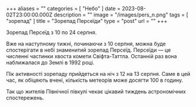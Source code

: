+++
aliases = ""
categories = [ "Небо" ]
date = 2023-08-02T23:00:00.000Z
description = ""
image = "/images/pers_n.png"
tags = [ "зорепад" ]
title = "Зорепад Персеїди"
type = "post"
url = ""
+++

Зорепад Персеїд з 10 по 24 серпня.

Вже на наступному тижні, починаючи з 10 серпня, можна буде спостерігати в небі знаменитий зорепад Персеїд. Персеїди — це численні частинки хвоста комети Свіфта-Таттла. Останній раз вона наближалася до Землі в 1992 році.

Пік активності зорепаду прийдеться на ніч з 12 на 13 серпня. Саме в цей час, як обіцяють вчені, кількість метеорів може досягти 100 в годину.

Так що жителів Північної півкулі чекає цікавий тиждень астрономічних спостережень.
